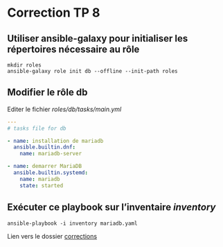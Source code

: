 # Correction TP 8


## Utiliser **ansible-galaxy** pour initialiser les répertoires nécessaire au rôle

```
mkdir roles
ansible-galaxy role init db --offline --init-path roles
```

## Modifier le rôle db

Editer le fichier *roles/db/tasks/main.yml*

```yaml
---
# tasks file for db

- name: installation de mariadb
  ansible.builtin.dnf:
    name: mariadb-server

- name: demarrer MariaDB
  ansible.builtin.systemd:
    name: mariadb
    state: started

```

## Exécuter ce playbook sur l’inventaire *inventory*

```Shell
ansible-playbook -i inventory mariadb.yaml
```

Lien vers le dossier [corrections](../Correction)